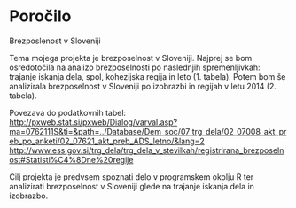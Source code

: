 # Poročilo
Brezposlenost v Sloveniji

Tema mojega projekta je brezposelnost v Sloveniji. Najprej se bom osredotočila na analizo brezposelnosti po naslednjih spremenljivkah: trajanje iskanja dela, spol, kohezijska regija in leto (1. tabela). Potem bom še analizirala brezposelnost v Sloveniji po izobrazbi in regijah v letu 2014 (2. tabela).

Povezava do podatkovnih tabel:
http://pxweb.stat.si/pxweb/Dialog/varval.asp?ma=0762111S&ti=&path=../Database/Dem_soc/07_trg_dela/02_07008_akt_preb_po_anketi/02_07621_akt_preb_ADS_letno/&lang=2
http://www.ess.gov.si/trg_dela/trg_dela_v_stevilkah/registrirana_brezposelnost#Statisti%C4%8Dne%20regije

Cilj projekta je predvsem spoznati delo v programskem okolju R ter analizirati brezposelnost v Sloveniji glede na trajanje iskanja dela in izobrazbo.


